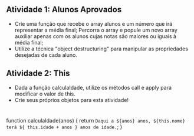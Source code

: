 ## Atividade 1: Alunos Aprovados

* Crie uma função que recebe o array alunos e um número que irá representar a média final;
    Percorra o array e popule um novo array auxiliar apenas com os alunos cujas notas são maiores ou iguais à média final;
* Utilize a técnica "object destructuring" para manipular as propriedades desejadas de cada aluno.

## Atividade 2: This

* Dada a função calculaIdade, utilize os métodos call e apply para modificar o valor de this.
* Crie seus próprios objetos para esta atividade!

#
function calculaIdade(anos) {
	return `Daqui a ${anos} anos, ${this.nome} terá ${
		this.idade + anos
	} anos de idade.`;
}